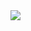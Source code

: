 <a href="https://portal.azure.com/#create/Microsoft.Template/uri/https%3A%2F%2Fraw.githubusercontent.com%2FArrowFi-Tech-Insights%2FWvdDemo%2Fmaster%2FVMs%2Ftemplate.json" target="_blank">
    <img src="https://aka.ms/deploytoazurebutton"/>